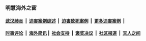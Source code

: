 
### 明慧海外之窗

####  [武汉肺炎](indexes/365.md?t=02242200) &nbsp;|&nbsp;  [迫害案例综述](indexes/328.md?t=02242200) &nbsp;|&nbsp; [迫害致死案例](indexes/277.md?t=02242200)  &nbsp;|&nbsp; [更多迫害案例](indexes/81.md?t=02242200)  &nbsp;|&nbsp; 
####  [时事评论](indexes/19.md?t=02242200) &nbsp;|&nbsp; [海外简讯](indexes/245.md?t=02242200)&nbsp;|&nbsp;  [社会支持](indexes/140.md?t=02242200) &nbsp;|&nbsp; [褒奖决议](indexes/282.md?t=02242200) &nbsp;|&nbsp; [社区报道](indexes/91.md?t=02242200)  &nbsp;|&nbsp; [天人之间](indexes/78.md?t=02242200) 

